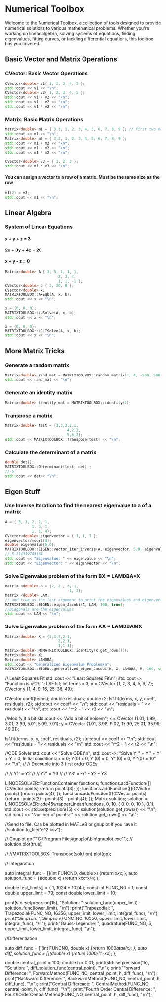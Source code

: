 # Numerical Toolbox

Welcome to the Numerical Toolbox, a collection of tools designed to provide numerical solutions to various mathematical problems. Whether you're working on linear algebra, solving systems of equations, finding eigenvalues, fitting curves, or tackling differential equations, this toolbox has you covered.

## Basic Vector and Matrix Operations

### CVector: Basic Vector Operations

```cpp
CVector<double> v1{ 1, 2, 3, 4, 5 };
std::cout << v1 << "\n";
CVector<double> v2{ 1, 2, 3, 4, 5 };
std::cout << v1 + v2 << "\n";
std::cout << v1 - v2 << "\n";
std::cout << v1 * v2 << "\n";
```

### Matrix: Basic Matrix Operations
```cpp
Matrix<double> m1 = { 3,3, 1, 2, 3, 4, 5, 6, 7, 8, 9 }; // First two numbers are the dimensions of the matrix
std::cout << m1 << "\n";
Matrix<double> m2 = { 3,3, 1, 2, 3, 4, 5, 6, 7, 8, 9 };
std::cout << m1 + m2 << "\n";
std::cout << m1 - m2 << "\n";
std::cout << m1 * m2 << "\n";

CVector<double> v3 = { 1, 2, 3 };
std::cout << m1 * v3 << "\n";
```

#### You can assign a vector to a row of a matrix. Must be the same size as the row
```cpp
m1(2) = v3;
std::cout << m1 << "\n";
```

## Linear Algebra

### System of Linear Equations

#### x + y + z = 3
#### 2x + 3y + 4z = 20
#### x + y - z = 0

```cpp
Matrix<double> A { 3, 3, 1, 1, 1, 
                        2, 3, 4, 
                        1, 1, -1 };
CVector<double> b { 3, 20, 0 };
CVector<double> x;
MATRIXTOOLBOX::AxEqb(A, x, b);
std::cout << x << "\n";

x = {0, 0, 0};
MATRIXTOOLBOX::LUSolve(A, x, b);
std::cout << x << "\n";

x = {0, 0, 0};
MATRIXTOOLBOX::LDLTSolve(A, x, b);
std::cout << x << "\n";
```
## More Matrix Tricks
### Generate a random matrix 
```cpp
Matrix<double> rand_mat = MATRIXTOOLBOX::random_matrix(4, 4, -500, 500, MATRIXTOOLBOX::RandMode::POSITIVEDEF, 10);
std::cout << rand_mat << "\n";
```

### Generate an identity matrix
```cpp
Matrix<double> identity_mat = MATRIXTOOLBOX::identity(4);
```

### Transpose a matrix
```cpp
Matrix<double> test = {3,3,3,2,1,
                            4,2,2,
                            5,6,2};
std::cout << MATRIXTOOLBOX::Transpose(test) << "\n";
```
### Calculate the determinant of a matrix
```cpp
double det{};
MATRIXTOOLBOX::Determinant(test, det) ;
//-6
std::cout << det<< "\n";
```

## Eigen Stuff
### Use Inverse Iteration to find the nearest eigenvalue to a of a matrix

```cpp
A = { 3, 3, 2, 1, 1,
            1, 3, 1, 
            1, 1, 4};
CVector<double> eigenvector = { 1, 1, 1 };
eigenvector/=sqrt(3);
double eigenvalue{5.0};
MATRIXTOOLBOX::EIGEN::vector_iter_inverse(A, eigenvector, 5.0, eigenvalue, 100);
// 5.214319743184
std::cout << "Eigenvalue: " << eigenvalue << "\n";
std::cout << "Eigenvector: " << eigenvector << "\n";
```

### Solve Eigenvalue problem of the form BX = LAMDBA*X	

```cpp
Matrix <double> B = {2, 2 , 3,-1,
                            -1, 3};
Matrix <double> LAM;
// add true as the last argument to print the eigenvalues and eigenvectors
MATRIXTOOLBOX::EIGEN::eigen_Jacobi(A, LAM, 100, true);
//Diagonals are the eigenvalues
std::cout << LAM << "\n";
```

### Solve Eigenvalue problem of the form KX = LAMDBA*M*X
```cpp
Matrix<double> K = {3,3,3,2,1,
                        2,2,1,
                        1,1,1};
Matrix<double> M(MATRIXTOOLBOX::identity(K.get_rows()));
Matrix<double> X;
Matrix<double> LAMDBA;
std::cout << "Generalized Eigenvalue Problem\n";
MATRIXTOOLBOX::EIGEN::generalized_eigen_Jacobi(K, X, LAMDBA, M, 100, true);
```

// Least Squares Fit
std::cout << "Least Squares Fit\n";
std::cout << "Function is x^2\n";
LSF lsf;
int terms = 3;
x = CVector<double> {1, 2, 3, 4, 5, 6, 7};
CVector<double> y {1, 4, 9, 16, 25, 36, 49};

CVector<double> coeff(terms);
double residuals;
double r2;
lsf.fit(terms, x, y, coeff, residuals, r2);
std::cout << coeff << "\n";
std::cout << "residuals = " << residuals << "\n";
std::cout << "r^2 = " << r2 << "\n";

//Modify it a bit
std::cout << "Add a bit of noise\n";
x = CVector<double> {1.01, 1.99, 3.01, 3.99, 5.01, 5.99, 7.01};
y = CVector<double> {1.01, 3.98, 9.02, 15.99, 25.01, 35.99, 49.01};

lsf.fit(terms, x, y, coeff, residuals, r2);
std::cout << coeff << "\n";
std::cout << "residuals = " << residuals << "\n";
std::cout << "r^2 = " << r2 << "\n";

//ODE Solver
std::cout << "Solve ODEs\n";
std::cout << "Solve Y''' + Y'' + Y' + Y = 0; Initial conditions: x = 0; Y(0) = 0, Y'(0) = 0, Y''(0) = 0, Y''(0) = 10" << "\n";
// // Decouple into 3 first order ODEs

// // Y1' = Y2
// // Y2' = Y3
// // Y3' = -Y1 - Y2 - Y3

LINODESOLVER::FunctionContainer functions;
functions.addFunction([](CVector<double> points) {return points(3); });
functions.addFunction([](CVector<double> points) {return points(4); });
functions.addFunction([](CVector<double> points) {return -points(2) - points(3) - points(4); });
Matrix<double> solution;
solution = LINODESOLVER::ode45wrapperLinear(functions, 0, 10, { 0, 0, 0, 10 }, 0.1);
std::cout << std::setprecision(15) << solution(solution.get_rows()) << "\n";
std::cout << "Number of points: " << solution.get_rows() << "\n";

//Send to file. Can be plotted in MATLAB or gnuplot if you have it
//solution.to_file("e^2.csv");

// Gnuplot gp("\"C:\\Program Files\\gnuplot\\bin\\gnuplot.exe\"");
// solution.plot(true);

// //MATRIXTOOLBOX::Transpose(solution).plot(gp);

// Integaration

auto integral_func = [](int FUNCNO, double x) {return x*x*x; };
auto solution_func = [](double x) {return x*x*x*x/4; };

double test_limits[] = { 1, 1024 * 1024 };
const int FUNC_NO = 1;
const double upper_limit = 79;
const double lower_limit = 10;

print(std::setprecision(15), "Solution: ", solution_func(upper_limit) - solution_func(lower_limit), "\n");
print("Trapezodial: ", Trapezodial(FUNC_NO, 16356, upper_limit, lower_limit, integral_func), "\n");
print("Simpson: ", Simpson(FUNC_NO, 16356, upper_limit, lower_limit, integral_func), "\n");
print("Gauss-Legendre: ", quadrature(FUNC_NO, 5, upper_limit, lower_limit, integral_func), "\n");

//Differentiation

auto diff_func = [](int FUNCNO, double x) {return 1000*atan(x); };
auto diff_solution_func = [](double x) {return 1000/(1+x*x); };

double central_point = 100;
double h = 0.01;
print(std::setprecision(15), "Solution: ", diff_solution_func(central_point), "\n");
print("Forward Difference: ", ForwardMethod(FUNC_NO, central_point, h, diff_func), "\n");
print("Backward Difference: ", BackwardMethod(FUNC_NO, central_point, h, diff_func), "\n");
print("Central Difference: ", CentralMethod(FUNC_NO, central_point, h, diff_func), "\n");
print("Fourth Order Central Difference: ", FourthOrderCentralMethod(FUNC_NO, central_point, h, diff_func), "\n");